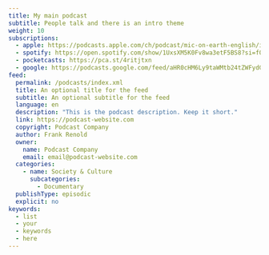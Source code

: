 ```yaml
---
title: My main podcast
subtitle: People talk and there is an intro theme
weight: 10
subscriptions:
  - apple: https://podcasts.apple.com/ch/podcast/mic-on-earth-english/id1650612903
  - spotify: https://open.spotify.com/show/1UxsXM5K0Fv8wa3etF5BS8?si=f00dc90c66864005
  - pocketcasts: https://pca.st/4ritjtxn
  - google: https://podcasts.google.com/feed/aHR0cHM6Ly9taWMtb24tZWFydGgubmV0L3BvZGNhc3RzL2VuL2luZGV4LnhtbA
feed:
  permalink: /podcasts/index.xml
  title: An optional title for the feed
  subtitle: An optional subtitle for the feed
  language: en
  description: "This is the podcast description. Keep it short."
  link: https://podcast-website.com
  copyright: Podcast Company
  author: Frank Renold
  owner:
    name: Podcast Company
    email: email@podcast-website.com
  categories:
    - name: Society & Culture
      subcategories:
        - Documentary
  publishType: episodic
  explicit: no
keywords:
  - list
  - your
  - keywords
  - here
---
```

